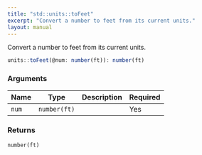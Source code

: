 ```yaml
---
title: "std::units::toFeet"
excerpt: "Convert a number to feet from its current units."
layout: manual
---
```


Convert a number to feet from its current units.



```js
units::toFeet(@num: number(ft)): number(ft)
```


### Arguments

| Name | Type | Description | Required |
|----------|------|-------------|----------|
| `num` | `number(ft)` |  | Yes |

### Returns

`number(ft)`



